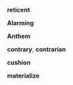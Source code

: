 
**reticent**  

**Alarming** 

**Anthem**  

**contrary**, **contrarian**  

**cushion**  

**materialize**
